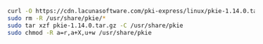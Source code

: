 ﻿```sh
curl -O https://cdn.lacunasoftware.com/pki-express/linux/pkie-1.14.0.tar.gz
sudo rm -R /usr/share/pkie/*
sudo tar xzf pkie-1.14.0.tar.gz -C /usr/share/pkie
sudo chmod -R a=r,a+X,u+w /usr/share/pkie
```
